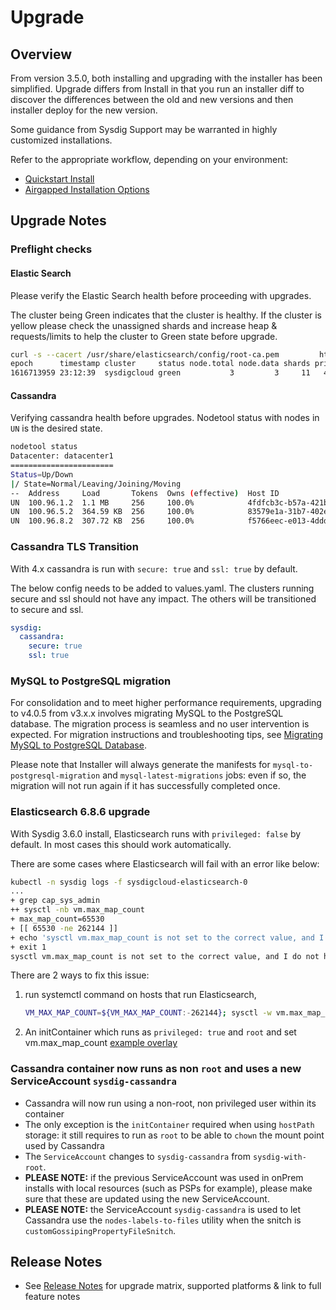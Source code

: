 # Upgrade

## Overview

From version 3.5.0, both installing and upgrading with the installer has been simplified. Upgrade differs from Install in that you run an installer diff to discover the differences between the old and new versions and then installer deploy for the new version.

Some guidance from Sysdig Support may be warranted in highly customized installations. 

Refer to the appropriate workflow, depending on your environment:

  - [Quickstart Install](README.md#quickstart-install)
  - [Airgapped Installation Options](README.md#airgapped-installation-options)

## Upgrade Notes

### Preflight checks

#### Elastic Search

Please verify the Elastic Search health before proceeding with upgrades.

The cluster being Green indicates that the cluster is healthy. If the cluster is yellow please check the unassigned shards and increase heap & requests/limits to help the cluster to Green state before upgrade.

```bash
curl -s --cacert /usr/share/elasticsearch/config/root-ca.pem         https://readonly:${ELASTICSEARCH_READONLY_PASSWORD}@$(hostname):9200/_cat/health?v
epoch      timestamp cluster     status node.total node.data shards pri relo init unassign pending_tasks max_task_wait_time active_shards_percent
1616713959 23:12:39  sysdigcloud green           3         3     11   4    0    0        0             0                  -                100.0%
```

#### Cassandra

Verifying cassandra health before upgrades. Nodetool status with nodes in `UN` is the desired state.

```bash
nodetool status
Datacenter: datacenter1
=======================
Status=Up/Down
|/ State=Normal/Leaving/Joining/Moving
--  Address     Load       Tokens  Owns (effective)  Host ID                               Rack
UN  100.96.1.2  1.1 MB     256     100.0%            4fdfcb3c-b57a-421b-b615-61179136842d  rack1
UN  100.96.5.2  364.59 KB  256     100.0%            83579e1a-31b7-402e-9349-d936b545a15b  rack1
UN  100.96.8.2  307.72 KB  256     100.0%            f5766eec-e013-4ddd-9a01-149f5bd9975a  rack1
```


### Cassandra TLS Transition

With 4.x cassandra is run with `secure: true` and `ssl: true` by default.

The below config needs to be added to values.yaml. The clusters running secure and ssl should not have any impact. The others will be transitioned to secure and ssl.

```yaml
sysdig:
  cassandra:
    secure: true
    ssl: true
```

### MySQL to PostgreSQL migration

For consolidation and to meet higher performance requirements, upgrading to v4.0.5 from v3.x.x involves migrating MySQL to the PostgreSQL database. The migration process is seamless and no user intervention is expected. For migration instructions and troubleshooting tips, see [Migrating MySQL to PostgreSQL Database](./migration.md).

Please note that Installer will always generate the manifests for `mysql-to-postgresql-migration` and `mysql-latest-migrations` jobs: even if so, the migration will not run again if it has successfully completed once.

### Elasticsearch 6.8.6 upgrade

With Sysdig 3.6.0 install, Elasticsearch runs with `privileged: false` by default. In most cases this should work automatically.

There are some cases where Elasticsearch will fail with an error like below:

```bash
kubectl -n sysdig logs -f sysdigcloud-elasticsearch-0
...
+ grep cap_sys_admin
++ sysctl -nb vm.max_map_count
+ max_map_count=65530
+ [[ 65530 -ne 262144 ]]
+ echo 'sysctl vm.max_map_count is not set to the correct value, and I do not have the privileges to set it!'
+ exit 1
sysctl vm.max_map_count is not set to the correct value, and I do not have the privileges to set it!
```

There are 2 ways to fix this issue:

1. run systemctl command on hosts that run Elasticsearch,

    ```bash
    VM_MAX_MAP_COUNT=${VM_MAX_MAP_COUNT:-262144}; sysctl -w vm.max_map_count=${VM_MAX_MAP_COUNT}
    ```

2. An initContainer which runs as `privileged: true` and `root` and set vm.max_map_count [example overlay](examples/elasticsearch-init-vmmaxmapcount)

### Cassandra container now runs as non `root` and uses a new ServiceAccount `sysdig-cassandra`

- Cassandra will now run using a non-root, non privileged user within its container
- The only exception is the `initContainer` required when using `hostPath` storage: it still requires to run as `root` to be able to `chown` the mount point used by Cassandra
- The `ServiceAccount` changes to `sysdig-cassandra` from `sysdig-with-root`. 
- **PLEASE NOTE:** if the previous ServiceAccount was used in onPrem installs with local resources (such as PSPs for example), please make sure that these are updated using the new ServiceAccount.
- **PLEASE NOTE:** the ServiceAccount `sysdig-cassandra` is used to let Cassandra use the `nodes-labels-to-files` utility when the snitch is `customGossipingPropertyFileSnitch`.

## Release Notes

- See [Release Notes](release_notes.md) for upgrade matrix, supported platforms & link to full feature notes
